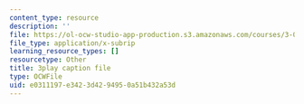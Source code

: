 ```yaml
---
content_type: resource
description: ''
file: https://ol-ocw-studio-app-production.s3.amazonaws.com/courses/3-091sc-introduction-to-solid-state-chemistry-fall-2010/e0311197e3423d4294950a51b432a53d_U_dpm7SCIpg.srt
file_type: application/x-subrip
learning_resource_types: []
resourcetype: Other
title: 3play caption file
type: OCWFile
uid: e0311197-e342-3d42-9495-0a51b432a53d
---
```

